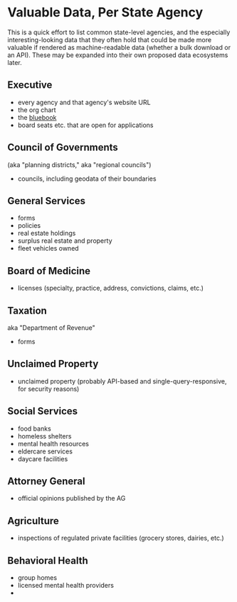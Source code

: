 # Valuable Data, Per State Agency

This is a quick effort to list common state-level agencies, and the especially interesting-looking data that they often hold that could be made more valuable if rendered as machine-readable data (whether a bulk download or an API). These may be expanded into their own proposed data ecosystems later.

## Executive

* every agency and that agency's website URL
* the org chart
* the [bluebook](http://wikis.ala.org/godort/index.php/State_Blue_Books)
* board seats etc. that are open for applications

## Council of Governments

(aka "planning districts," aka "regional councils")

* councils, including geodata of their boundaries

## General Services

* forms
* policies
* real estate holdings
* surplus real estate and property
* fleet vehicles owned

## Board of Medicine

* licenses (specialty, practice, address, convictions, claims, etc.)

## Taxation

aka "Department of Revenue"

* forms

## Unclaimed Property

* unclaimed property (probably API-based and single-query-responsive, for security reasons)

## Social Services

* food banks
* homeless shelters
* mental health resources
* eldercare services
* daycare facilities

## Attorney General

* official opinions published by the AG

## Agriculture

* inspections of regulated private facilities (grocery stores, dairies, etc.)
 
## Behavioral Health

* group homes
* licensed mental health providers
* 
